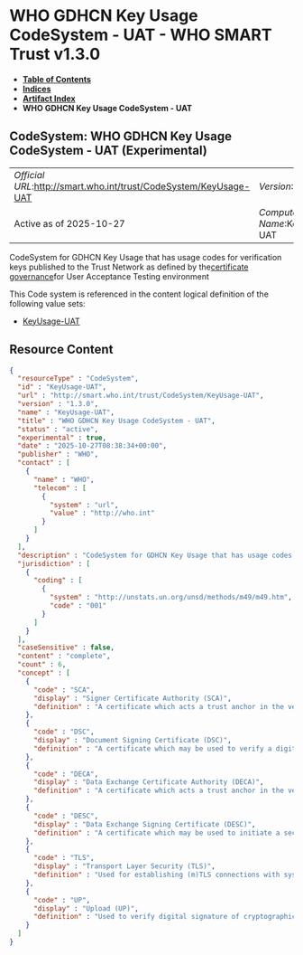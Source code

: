 # WHO GDHCN Key Usage CodeSystem - UAT - WHO SMART Trust v1.3.0

* [**Table of Contents**](toc.md)
* [**Indices**](indices.md)
* [**Artifact Index**](artifacts.md)
* **WHO GDHCN Key Usage CodeSystem - UAT**

## CodeSystem: WHO GDHCN Key Usage CodeSystem - UAT (Experimental) 

| | |
| :--- | :--- |
| *Official URL*:http://smart.who.int/trust/CodeSystem/KeyUsage-UAT | *Version*:1.3.0 |
| Active as of 2025-10-27 | *Computable Name*:KeyUsage-UAT |

 
CodeSystem for GDHCN Key Usage that has usage codes for verification keys published to the Trust Network as defined by the[certificate governance](concepts_certificate_governance.md)for User Acceptance Testing environment 

 This Code system is referenced in the content logical definition of the following value sets: 

* [KeyUsage-UAT](ValueSet-KeyUsage-UAT.md)



## Resource Content

```json
{
  "resourceType" : "CodeSystem",
  "id" : "KeyUsage-UAT",
  "url" : "http://smart.who.int/trust/CodeSystem/KeyUsage-UAT",
  "version" : "1.3.0",
  "name" : "KeyUsage-UAT",
  "title" : "WHO GDHCN Key Usage CodeSystem - UAT",
  "status" : "active",
  "experimental" : true,
  "date" : "2025-10-27T08:38:34+00:00",
  "publisher" : "WHO",
  "contact" : [
    {
      "name" : "WHO",
      "telecom" : [
        {
          "system" : "url",
          "value" : "http://who.int"
        }
      ]
    }
  ],
  "description" : "CodeSystem for GDHCN Key Usage that has usage codes for verification keys published to the Trust Network as defined by the [certificate governance](concepts_certificate_governance.html) for User Acceptance Testing environment",
  "jurisdiction" : [
    {
      "coding" : [
        {
          "system" : "http://unstats.un.org/unsd/methods/m49/m49.htm",
          "code" : "001"
        }
      ]
    }
  ],
  "caseSensitive" : false,
  "content" : "complete",
  "count" : 6,
  "concept" : [
    {
      "code" : "SCA",
      "display" : "Signer Certificate Authority (SCA)",
      "definition" : "A certificate which acts a trust anchor in the verification of the certificate chain for the DSCs issued by a Trust Network participant"
    },
    {
      "code" : "DSC",
      "display" : "Document Signing Certificate (DSC)",
      "definition" : "A certificate which may be used to verify a digital signature within a Verfifiable Digital Health Certificate"
    },
    {
      "code" : "DECA",
      "display" : "Data Exchange Certificate Authority (DECA)",
      "definition" : "A certificate which acts a trust anchor in the verification of the certificate chain for the DESCs issued by a Trust Network Participant"
    },
    {
      "code" : "DESC",
      "display" : "Data Exchange Signing Certificate (DESC)",
      "definition" : "A certificate which may be used to initiate a secure data exchange connection (e.g. mTLS) between Trust Network Participants"
    },
    {
      "code" : "TLS",
      "display" : "Transport Layer Security (TLS)",
      "definition" : "Used for establishing (m)TLS connections with systems, in particular between the Trust Network Gateway and backend systems of a Trust Network Participant"
    },
    {
      "code" : "UP",
      "display" : "Upload (UP)",
      "definition" : "Used to verify digital signature of cryptographically signed content uploaded to services within the Global Digital Health Certification Network, in particular the Trust Network Gateway"
    }
  ]
}

```
